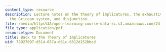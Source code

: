 ```yaml
---
content_type: resource
description: Lecture notes on the theory of implicatures, the exhaustivity generalization,
  the Gricean system, and disjunction.
file: /media/https%3A/open-learning-course-data-rc.s3.amazonaws.com/24-954-pragmatics-in-linguistic-theory-spring-2010/78927097d514657ad61c6312d152bbcd_MIT24_954S10_lec05.pdf
file_type: application/pdf
resourcetype: Document
title: Back to the Theory of Implicatures
uid: 78927097-d514-657a-d61c-6312d152bbcd
---
```

